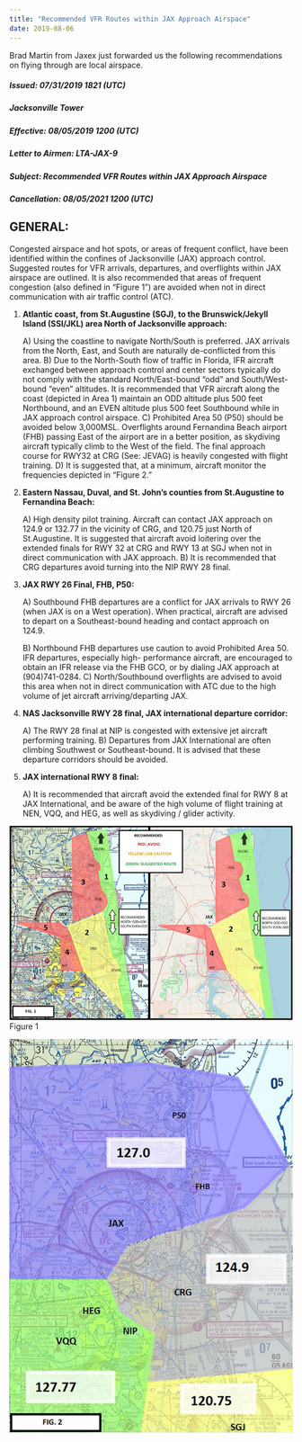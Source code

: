 ```yaml
---
title: "Recommended VFR Routes within JAX Approach Airspace"
date: 2019-08-06
---
```


Brad Martin from Jaxex just forwarded us the following recommendations on flying through are local airspace.

##### Issued: 07/31/2019 1821 (UTC) 
##### Jacksonville Tower
##### Effective: 08/05/2019 1200 (UTC) 
##### Letter to Airmen: LTA-JAX-9

##### Subject: Recommended VFR Routes within JAX Approach Airspace 
##### Cancellation: 08/05/2021 1200 (UTC)

## GENERAL:

Congested airspace and hot spots, or areas of frequent conflict, have been identified within the confines of
Jacksonville (JAX) approach control. Suggested routes for VFR arrivals, departures, and overflights within JAX
airspace are outlined. It is also recommended that areas of frequent congestion (also defined in “Figure 1”) are
avoided when not in direct communication with air traffic control (ATC).

1) **Atlantic coast, from St.Augustine (SGJ), to the Brunswick/Jekyll Island (SSI/JKL) area North of
Jacksonville approach:**

    A) Using the coastline to navigate North/South is preferred. JAX arrivals from the North, East, and South are
naturally de-conflicted from this area.
    B) Due to the North-South flow of traffic in Florida, IFR aircraft exchanged between approach control and
center sectors typically do not comply with the standard North/East-bound “odd” and South/West-bound “even”
altitudes. It is recommended that VFR aircraft along the coast (depicted in Area 1) maintain an ODD altitude plus
500 feet Northbound, and an EVEN altitude plus 500 feet Southbound while in JAX approach control airspace.
    C) Prohibited Area 50 (P50) should be avoided below 3,000MSL. Overflights around Fernandina Beach airport
(FHB) passing East of the airport are in a better position, as skydiving aircraft typically climb to the West of the
field. The final approach course for RWY32 at CRG (See: JEVAG) is heavily congested with flight training.
    D) It is suggested that, at a minimum, aircraft monitor the frequencies depicted in “Figure 2.”

2) **Eastern Nassau, Duval, and St. John’s counties from St.Augustine to Fernandina Beach:**

    A) High density pilot training. Aircraft can contact JAX approach on 124.9 or 132.77 in the vicinity of CRG, and
120.75 just North of St.Augustine. It is suggested that aircraft avoid loitering over the extended finals for RWY 32
at CRG and RWY 13 at SGJ when not in direct communication with JAX approach.
    B) It is recommended that CRG departures avoid turning into the NIP RWY 28 final.

3) **JAX RWY 26 Final, FHB, P50:**

    A) Southbound FHB departures are a conflict for JAX arrivals to RWY 26 (when JAX is on a West operation).
When practical, aircraft are advised to depart on a Southeast-bound heading and contact approach on 124.9.

    B) Northbound FHB departures use caution to avoid Prohibited Area 50. IFR departures, especially high-
performance aircraft, are encouraged to obtain an IFR release via the FHB GCO, or by dialing JAX approach at (904)741-0284.
    C) North/Southbound overflights are advised to avoid this area when not in direct communication with ATC due
to the high volume of jet aircraft arriving/departing JAX.

4) **NAS Jacksonville RWY 28 final, JAX international departure corridor:**

    A) The RWY 28 final at NIP is congested with extensive jet aircraft performing training.
    B) Departures from JAX International are often climbing Southwest or Southeast-bound. It is advised that these
departure corridors should be avoided.

5) **JAX international RWY 8 final:**

    A) It is recommended that aircraft avoid the extended final for RWY 8 at JAX International, and be aware of the
high volume of flight training at NEN, VQQ, and HEG, as well as skydiving / glider activity.

![atc recommended routes](./atc_recommended_routes.png)
Figure 1

![JAX approach frequencies](./jax_approach_frequencies.png)

